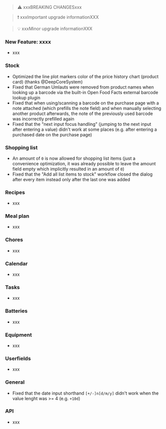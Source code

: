 > ⚠️ xxxBREAKING CHANGESxxx

> ❗ xxxImportant upgrade informationXXX

> 💡 xxxMinor upgrade informationXXX

### New Feature: xxxx

- xxx

### Stock

- Optimized the line plot markers color of the price history chart (product card) (thanks @DeepCoreSystem)
- Fixed that German Umlauts were removed from product names when looking up a barcode via the built-in Open Food Facts external barcode lookup plugin
- Fixed that when using/scanning a barcode on the purchase page with a note attached (which prefills the note field) and when manually selecting another product afterwards, the note of the previously used barcode was incorrectly prefilled again
- Fixed that the "next input focus handling" (jumping to the next input after entering a value) didn't work at some places (e.g. after entering a purchased date on the purchase page)

### Shopping list

- An amount of `0` is now allowed for shopping list items (just a convenience optimization, it was already possible to leave the amount field empty which implicitly resulted in an amount of `0`)
- Fixed that the "Add all list items to stock" workflow closed the dialog after every item instead only after the last one was added

### Recipes

- xxx

### Meal plan

- xxx

### Chores

- xxx

### Calendar

- xxx

### Tasks

- xxx

### Batteries

- xxx

### Equipment

- xxx

### Userfields

- xxx

### General

- Fixed that the date input shorthand `[+/-]n[d/m/y]` didn't work when the value lenght was >= 4 (e.g. `+10d`)

### API

- xxx
